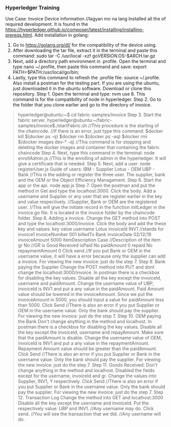 ###  Hyperledger Training
Use Case: Invoice
Device Information
//lagyan mo na lang
Installed all the of required development. It is found in the https://hyperledger.github.io/composer/latest/installing/installing-prereqs.html.
Add installation in golang:
1. Go to https://golang.org/dl/ for the compatibility of the device using.
2. After downloading the tar file, extract it in the terminal and paste this command: sudo tar -C /usr/local -xzf go$VERSION.$OS-$ARCH.tar.gz
3. Next, add a directory path environment in .profile. Open the terminal and type nano ~/.profile, then paste this command and save: export PATH=$PATH:/usr/local/go/bin;
4. Lastly, type this command to refresh the .profile file: source ~/.profile.
Also install a postman for the testing part. If you are using the ubuntu, just downloaded it in the ubuntu software.
Download or clone this repository.
Step 1. Open the terminal and type: nvm use 8. This command is for the compatibility of node in hyperledger.
Step 2. Go to the folder that you clone earlier and go to the directory of invoice.
> hyperledger@ubuntu:~$ cd fabric-samples/invoice
Step 3. Start the fabric server.
> hyperledger@ubuntu:~/fabric-samples/invoice$./startFabric.sh
//This procedure is the starting of the chaincode.
//If there is an error, just type this command:
> $docker kill $(docker ps -q)
> $docker rm $(docker ps -aq)
> $docker rmi $(docker images dev-* -q)
//This command is for stopping and deleting the docker images and container that containing the fabric chaincode
Step 4. Next, type this command in the terminal:
> node enrollAdmin.js
//This is the enrolling of admin in the hyperledger. It will give a certificate that is needed.
Step 5. Next, add a user.
> node registerUser.js
Guide of users:
IBM - Supplier
Lotus - OEM
UBP - Bank
//This is the adding or register the three user. The supplier, bank and the OEM or the Object Efficiency Management.
Step 6. Start the app or the api.
> node app.js
Step 7. Open the postman and put the method in Get and type the localhost:3000. Click the body. Add a username and Supplier or any user that we register earlier in the key and value respectively.
//Supplier, Bank or OEM are the registered user.
//This will give the initiate record in the function initLedger in the invoice.go file. It is located in the invoice folder by the chaincode folder.
Step 8. Adding a invoice.
> Change the GET method into POST and type the localhost:3000/invoice.
> Click the body and add the these key and values:
key         value
username        Lotus
invoiceId       INV1 //stands for invoice1
invoiceNumber       001
billedTo        Bank
invoiceDate     02/12/19
invoiceAmount       5000
itemDescription     Case //Description of the item
gr          No //GR is Good Received
isPaid          No
paidAmount      0
repaid          No
repaymentAmount     0
> Click send
//If you put Bank or OEM in the username value, it will have a error because only the supplier can add a invoice.
For viewing the new invoice: just do the step 7.
Step 9. Bank paying the Supplier
> Change the POST method into PUT and dont change the localhost:3000/invoice.
> In postman there is a checkbox for disabling the key values. Disable all the key except the invoiceId, username and paidAmount.
> Change the username value of UBP, invoiceId is INV1 and put a any value in the paidAmount. Paid Amount value should be lowered in the invoiceAmount. Since we put the invoiceAmount in 5000, you should input a value for paidAmount less than 5000.
> Click Send
//There is also an error if you put Supplier or OEM in the username value. Only the bank should pay the supplier.
For viewing the new invoice: just do the step 7.
Step 10. OEM paying the Bank
> Don't change anything in the method and localhost.
> In postman there is a checkbox for disabling the key values. Disable all the key except the invoiceId, username and repayAmount. Make sure that the paidAmount is disable.
> Change the username value of OEM, invoiceId is INV1 and put a any value in the repaymentAmount. Repayment Amount value should be greater than the paidAmount.
> Click Send
//There is also an error if you put Supplier or Bank in the username value. Only the bank should pay the supplier.
For viewing the new invoice: just do the step 7.
Step 11. Goods Received.
> Don't change anything in the method and localhost.
> Disabled the fields except for the username, invoiceId and gr.
> Change the values into Supplier, INV1, Y respectively.
> Click Send
//There is also an error if you put Supplier or Bank in the username value. Only the bank should pay the supplier.
For viewing the new invoice: just do the step 7.
Step 12. Transaction Log
> Change the method into GET and localhost:3000
> Disable all the key except the username and invoiceId.
> Put the respectively value: UBP and INV1.
//Any username may do.
> Click send.
//You will see the transaction that we did.
//Any username will do.
